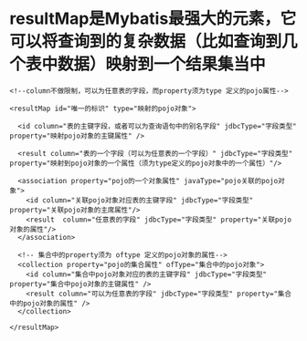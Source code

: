#   resultMap是Mybatis最强大的元素，它可以将查询到的复杂数据（比如查询到几个表中数据）映射到一个结果集当中
    <!--column不做限制，可以为任意表的字段，而property须为type 定义的pojo属性-->
    
    <resultMap id="唯一的标识" type="映射的pojo对象">
    
      <id column="表的主键字段，或者可以为查询语句中的别名字段" jdbcType="字段类型" property="映射pojo对象的主键属性" />
      
      <result column="表的一个字段（可以为任意表的一个字段）" jdbcType="字段类型" property="映射到pojo对象的一个属性（须为type定义的pojo对象中的一个属性）"/>
      
      <association property="pojo的一个对象属性" javaType="pojo关联的pojo对象">
        <id column="关联pojo对象对应表的主键字段" jdbcType="字段类型" property="关联pojo对象的主席属性"/>
        <result  column="任意表的字段" jdbcType="字段类型" property="关联pojo对象的属性"/>
      </association>
      
      <!-- 集合中的property须为 oftype 定义的pojo对象的属性-->
      <collection property="pojo的集合属性" ofType="集合中的pojo对象">
        <id column="集合中pojo对象对应的表的主键字段" jdbcType="字段类型" property="集合中pojo对象的主键属性" />
        <result column="可以为任意表的字段" jdbcType="字段类型" property="集合中的pojo对象的属性" />  
      </collection>
      
    </resultMap>